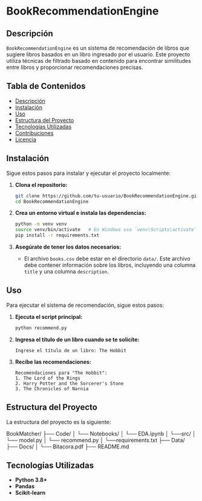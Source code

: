 # BookRecommendationEngine

## Descripción
`BookRecommendationEngine` es un sistema de recomendación de libros que sugiere libros basados en un libro ingresado por el usuario. Este proyecto utiliza técnicas de filtrado basado en contenido para encontrar similitudes entre libros y proporcionar recomendaciones precisas.

## Tabla de Contenidos
- [Descripción](#descripción)
- [Instalación](#instalación)
- [Uso](#uso)
- [Estructura del Proyecto](#estructura-del-proyecto)
- [Tecnologías Utilizadas](#tecnologías-utilizadas)
- [Contribuciones](#contribuciones)
- [Licencia](#licencia)

## Instalación
Sigue estos pasos para instalar y ejecutar el proyecto localmente:

1. **Clona el repositorio:**
    ```bash
    git clone https://github.com/tu-usuario/BookRecommendationEngine.git
    cd BookRecommendationEngine
    ```

2. **Crea un entorno virtual e instala las dependencias:**
    ```bash
    python -m venv venv
    source venv/bin/activate   # En Windows usa `venv\Scripts\activate`
    pip install -r requirements.txt
    ```

3. **Asegúrate de tener los datos necesarios:**
    - El archivo `books.csv` debe estar en el directorio `data/`. Este archivo debe contener información sobre los libros, incluyendo una columna `title` y una columna `description`.

## Uso
Para ejecutar el sistema de recomendación, sigue estos pasos:

1. **Ejecuta el script principal:**
    ```bash
    python recommend.py
    ```

2. **Ingresa el título de un libro cuando se te solicite:**
    ```text
    Ingrese el título de un libro: The Hobbit
    ```

3. **Recibe las recomendaciones:**
    ```text
    Recomendaciones para "The Hobbit":
    1. The Lord of the Rings
    2. Harry Potter and the Sorcerer's Stone
    3. The Chronicles of Narnia
    ```

## Estructura del Proyecto
La estructura del proyecto es la siguiente:


BookMatcher/
├── Code/
│ └── Notebooks/
│   └── EDA.ipynb
│ └──src/
│   └── model.py
│   └── recommend.py
│ └──requirements.txt
├── Data/
├── Docs/
│ └── Bitacora.pdf
├── README.md 



## Tecnologías Utilizadas
- **Python 3.8+**
- **Pandas**
- **Scikit-learn**


